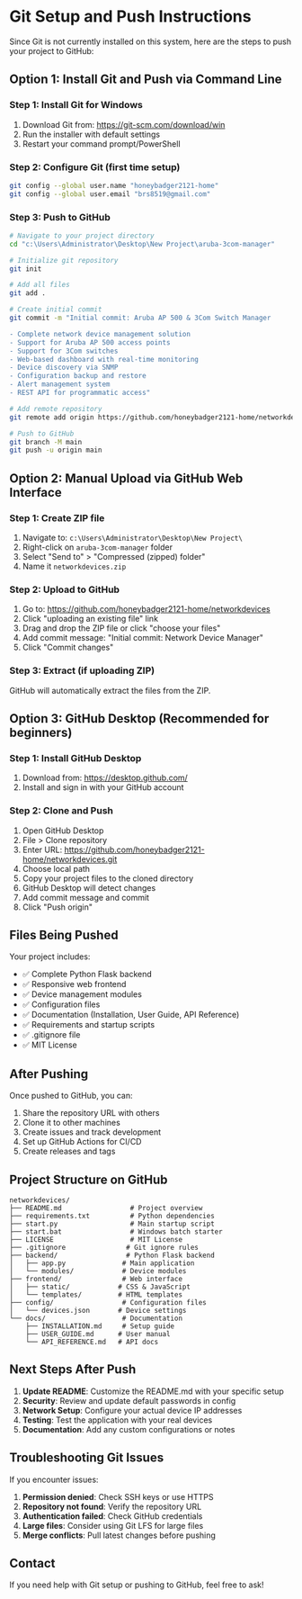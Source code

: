 # Git Setup and Push Instructions

Since Git is not currently installed on this system, here are the steps to push your project to GitHub:

## Option 1: Install Git and Push via Command Line

### Step 1: Install Git for Windows
1. Download Git from: https://git-scm.com/download/win
2. Run the installer with default settings
3. Restart your command prompt/PowerShell

### Step 2: Configure Git (first time setup)
```bash
git config --global user.name "honeybadger2121-home"
git config --global user.email "brs8519@gmail.com"
```

### Step 3: Push to GitHub
```bash
# Navigate to your project directory
cd "c:\Users\Administrator\Desktop\New Project\aruba-3com-manager"

# Initialize git repository
git init

# Add all files
git add .

# Create initial commit
git commit -m "Initial commit: Aruba AP 500 & 3Com Switch Manager

- Complete network device management solution
- Support for Aruba AP 500 access points
- Support for 3Com switches  
- Web-based dashboard with real-time monitoring
- Device discovery via SNMP
- Configuration backup and restore
- Alert management system
- REST API for programmatic access"

# Add remote repository
git remote add origin https://github.com/honeybadger2121-home/networkdevices.git

# Push to GitHub
git branch -M main
git push -u origin main
```

## Option 2: Manual Upload via GitHub Web Interface

### Step 1: Create ZIP file
1. Navigate to: `c:\Users\Administrator\Desktop\New Project\`
2. Right-click on `aruba-3com-manager` folder
3. Select "Send to" > "Compressed (zipped) folder"
4. Name it `networkdevices.zip`

### Step 2: Upload to GitHub
1. Go to: https://github.com/honeybadger2121-home/networkdevices
2. Click "uploading an existing file" link
3. Drag and drop the ZIP file or click "choose your files"
4. Add commit message: "Initial commit: Network Device Manager"
5. Click "Commit changes"

### Step 3: Extract (if uploading ZIP)
GitHub will automatically extract the files from the ZIP.

## Option 3: GitHub Desktop (Recommended for beginners)

### Step 1: Install GitHub Desktop
1. Download from: https://desktop.github.com/
2. Install and sign in with your GitHub account

### Step 2: Clone and Push
1. Open GitHub Desktop
2. File > Clone repository
3. Enter URL: https://github.com/honeybadger2121-home/networkdevices.git
4. Choose local path
5. Copy your project files to the cloned directory
6. GitHub Desktop will detect changes
7. Add commit message and commit
8. Click "Push origin"

## Files Being Pushed

Your project includes:
- ✅ Complete Python Flask backend
- ✅ Responsive web frontend  
- ✅ Device management modules
- ✅ Configuration files
- ✅ Documentation (Installation, User Guide, API Reference)
- ✅ Requirements and startup scripts
- ✅ .gitignore file
- ✅ MIT License

## After Pushing

Once pushed to GitHub, you can:
1. Share the repository URL with others
2. Clone it to other machines
3. Create issues and track development
4. Set up GitHub Actions for CI/CD
5. Create releases and tags

## Project Structure on GitHub
```
networkdevices/
├── README.md                 # Project overview
├── requirements.txt          # Python dependencies  
├── start.py                  # Main startup script
├── start.bat                 # Windows batch starter
├── LICENSE                   # MIT License
├── .gitignore               # Git ignore rules
├── backend/                 # Python Flask backend
│   ├── app.py              # Main application
│   └── modules/            # Device modules
├── frontend/               # Web interface
│   ├── static/            # CSS & JavaScript
│   └── templates/         # HTML templates
├── config/                 # Configuration files
│   └── devices.json       # Device settings
└── docs/                   # Documentation
    ├── INSTALLATION.md     # Setup guide
    ├── USER_GUIDE.md      # User manual
    └── API_REFERENCE.md   # API docs
```

## Next Steps After Push

1. **Update README**: Customize the README.md with your specific setup
2. **Security**: Review and update default passwords in config
3. **Network Setup**: Configure your actual device IP addresses
4. **Testing**: Test the application with your real devices
5. **Documentation**: Add any custom configurations or notes

## Troubleshooting Git Issues

If you encounter issues:

1. **Permission denied**: Check SSH keys or use HTTPS
2. **Repository not found**: Verify the repository URL
3. **Authentication failed**: Check GitHub credentials
4. **Large files**: Consider using Git LFS for large files
5. **Merge conflicts**: Pull latest changes before pushing

## Contact
If you need help with Git setup or pushing to GitHub, feel free to ask!